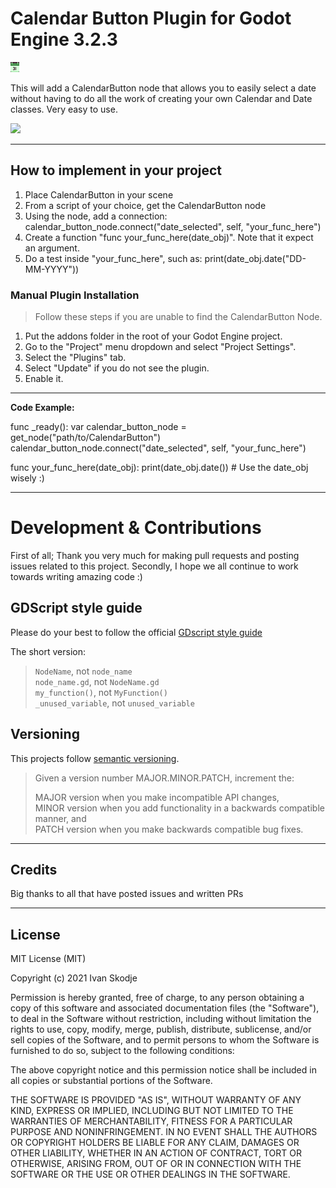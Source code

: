 # Calendar Button Plugin for Godot Engine 3.2.3
![](icon.png)

This will add a CalendarButton node that allows you to easily select a date without having to do all the work of creating your own Calendar and Date classes.
Very easy to use.

![](http://i.imgur.com/effwCjs.png)

-----------

## How to implement in your project

1. Place CalendarButton in your scene
2. From a script of your choice, get the CalendarButton node
3. Using the node, add a connection: calendar_button_node.connect("date_selected", self, "your_func_here")
4. Create a function "func your_func_here(date_obj)". Note that it expect an argument.
5. Do a test inside "your_func_here", such as:  print(date_obj.date("DD-MM-YYYY"))

### Manual Plugin Installation

> Follow these steps if you are unable to find the CalendarButton Node.

1. Put the addons folder in the root of your Godot Engine project.
2. Go to the "Project" menu dropdown and select "Project Settings".
3. Select the "Plugins" tab. 
4. Select "Update" if you do not see the plugin.
5. Enable it.

-----------

**Code Example:**

func _ready():
	var calendar_button_node = get_node("path/to/CalendarButton")
	calendar_button_node.connect("date_selected", self, "your_func_here")

func your_func_here(date_obj):
	print(date_obj.date()) # Use the date_obj wisely :)

-----------

# Development & Contributions

First of all; Thank you very much for making pull requests and posting issues related to this project.
Secondly, I hope we all continue to work towards writing amazing code :)

## GDScript style guide
Please do your best to follow the official [GDscript style guide](https://docs.godotengine.org/en/stable/getting_started/scripting/gdscript/gdscript_styleguide.html)  
  
The short version:
> `NodeName`, not `node_name`   
> `node_name.gd`, not `NodeName.gd`  
> `my_function()`, not `MyFunction()`  
> `_unused_variable`, not `unused_variable`  

## Versioning
This projects follow [semantic versioning](https://semver.org/).

> Given a version number MAJOR.MINOR.PATCH, increment the:  
>   
> MAJOR version when you make incompatible API changes,  
> MINOR version when you add functionality in a backwards compatible manner, and  
> PATCH version when you make backwards compatible bug fixes.  

-----------

## Credits 
Big thanks to all that have posted issues and written PRs

-----------

## License

MIT License (MIT)

Copyright (c) 2021 Ivan Skodje

Permission is hereby granted, free of charge, to any person obtaining a copy
of this software and associated documentation files (the "Software"), to deal
in the Software without restriction, including without limitation the rights
to use, copy, modify, merge, publish, distribute, sublicense, and/or sell
copies of the Software, and to permit persons to whom the Software is
furnished to do so, subject to the following conditions:

The above copyright notice and this permission notice shall be included in all
copies or substantial portions of the Software.

THE SOFTWARE IS PROVIDED "AS IS", WITHOUT WARRANTY OF ANY KIND, EXPRESS OR
IMPLIED, INCLUDING BUT NOT LIMITED TO THE WARRANTIES OF MERCHANTABILITY,
FITNESS FOR A PARTICULAR PURPOSE AND NONINFRINGEMENT. IN NO EVENT SHALL THE
AUTHORS OR COPYRIGHT HOLDERS BE LIABLE FOR ANY CLAIM, DAMAGES OR OTHER
LIABILITY, WHETHER IN AN ACTION OF CONTRACT, TORT OR OTHERWISE, ARISING FROM,
OUT OF OR IN CONNECTION WITH THE SOFTWARE OR THE USE OR OTHER DEALINGS IN THE
SOFTWARE.
